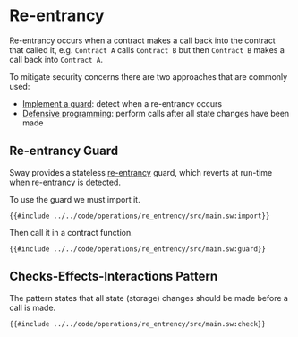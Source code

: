 # Re-entrancy

Re-entrancy occurs when a contract makes a call back into the contract that called it, e.g. `Contract A` calls `Contract B` but then `Contract B` makes a call back into `Contract A`.

To mitigate security concerns there are two approaches that are commonly used:

- [Implement a guard](#re-entrancy-guard): detect when a re-entrancy occurs
- [Defensive programming](#checks-effects-interactions-pattern): perform calls after all state changes have been made

## Re-entrancy Guard

Sway provides a stateless [re-entrancy](https://github.com/FuelLabs/sway-libs/blob/master/libs/reentrancy/src/lib.sw) guard, which reverts at run-time when re-entrancy is detected.

To use the guard we must import it.

```sway
{{#include ../../code/operations/re_entrency/src/main.sw:import}}
```

Then call it in a contract function.

```sway
{{#include ../../code/operations/re_entrency/src/main.sw:guard}}
```

## Checks-Effects-Interactions Pattern

The pattern states that all state (storage) changes should be made before a call is made.

```sway
{{#include ../../code/operations/re_entrency/src/main.sw:check}}
```
